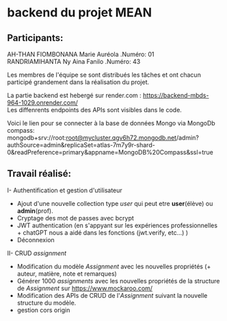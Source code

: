 # backend du projet MEAN 
## Participants:
AH-THAN FIOMBONANA Marie Auréola .Numéro: 01  
RANDRIAMIHANTA Ny Aina Fanilo .Numéro: 43  

Les membres de l'équipe se sont distribués les tâches et ont chacun participé grandement dans la réalisation du projet.  

La partie backend est hebergé sur render.com : https://backend-mbds-964-1029.onrender.com/  
Les diffenrents endpoints des APIs sont visibles dans le code.  

Voici le lien pour se connecter à la base de données Mongo via MongoDb compass: mongodb+srv://root:root@mycluster.qgv6h72.mongodb.net/admin?authSource=admin&replicaSet=atlas-7m7y9r-shard-0&readPreference=primary&appname=MongoDB%20Compass&ssl=true  

## Travail réalisé:
I- Authentification et gestion d'utilisateur 
- Ajout d'une nouvelle collection type *user* qui peut etre **user**(élève) ou **admin**(prof).
- Cryptage des mot de passes avec bcrypt
- JWT authentication (en s'appyant sur les expériences professionnelles + chatGPT nous a aidé dans les fonctions (jwt.verify, etc...) )
- Déconnexion

II- CRUD *assignment* 
- Modification du modèle *Assignment* avec les nouvelles propriétés (+ auteur, matière, note et remarques)
- Générer 1000 *assignments* avec les nouvelles propriétés de la structure de *Assignment* sur https://www.mockaroo.com/
- Modification des APIs de CRUD de l'*Assignment* suivant la nouvelle structure du modèle.
- gestion cors origin
